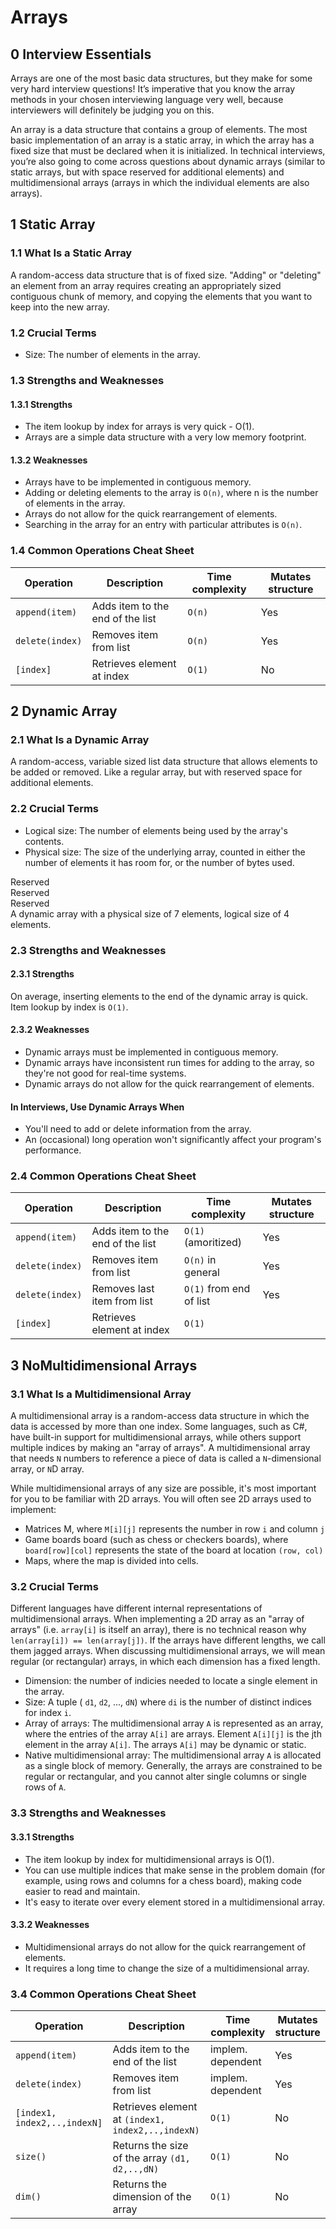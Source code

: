 # Arrays

## 0 Interview Essentials

Arrays are one of the most basic data structures, but they make for some very hard interview questions! It’s imperative that you know the array methods in your chosen interviewing language very well, because interviewers will definitely be judging you on this.

An array is a data structure that contains a group of elements. The most basic implementation of an array is a static array, in which the array has a fixed size that must be declared when it is initialized. In technical interviews, you’re also going to come across questions about dynamic arrays (similar to static arrays, but with space reserved for additional elements) and multidimensional arrays (arrays in which the individual elements are also arrays).

## 1 Static Array

### 1.1 What Is a Static Array

A random-access data structure that is of fixed size. "Adding" or "deleting" an element from an array requires creating an appropriately sized contiguous chunk of memory, and copying the elements that you want to keep into the new array.

### 1.2 Crucial Terms

- Size: The number of elements in the array.

### 1.3 Strengths and Weaknesses

#### 1.3.1 Strengths

- The item lookup by index for arrays is very quick - O(1).
- Arrays are a simple data structure with a very low memory footprint.

#### 1.3.2 Weaknesses

- Arrays have to be implemented in contiguous memory.
- Adding or deleting elements to the array is `O(n)`, where n is the number of elements in the array.
- Arrays do not allow for the quick rearrangement of elements.
- Searching in the array for an entry with particular attributes is `O(n)`.

### 1.4 Common Operations Cheat Sheet

Operation|Description|Time complexity|Mutates structure
---------|-----------|---------------|-----------------
`append(item)`|Adds item to the end of the list|`O(n)`|Yes
`delete(index)`|Removes item from list|`O(n)`|Yes
`[index]`|Retrieves element at index|`O(1)`|No

## 2 Dynamic Array

### 2.1 What Is a Dynamic Array

A random-access, variable sized list data structure that allows elements to be added or removed. Like a regular array, but with reserved space for additional elements.

### 2.2 Crucial Terms

- Logical size: The number of elements being used by the array's contents.
- Physical size: The size of the underlying array, counted in either the number of elements it has room for, or the number of bytes used.

Reserved</br>
Reserved</br>
Reserved</br>
A dynamic array with a physical size of 7 elements, logical size of 4 elements.

### 2.3 Strengths and Weaknesses

#### 2.3.1 Strengths

On average, inserting elements to the end of the dynamic array is quick.
Item lookup by index is `O(1)`.

#### 2.3.2 Weaknesses

- Dynamic arrays must be implemented in contiguous memory.
- Dynamic arrays have inconsistent run times for adding to the array, so they're not good for real-time systems.
- Dynamic arrays do not allow for the quick rearrangement of elements.

#### In Interviews, Use Dynamic Arrays When

- You'll need to add or delete information from the array.
- An (occasional) long operation won't significantly affect your program's performance.

### 2.4 Common Operations Cheat Sheet

Operation|Description|Time complexity|Mutates structure
---------|-----------|---------------|-----------------
`append(item)`|Adds item to the end of the list|`O(1)` (amoritized)|Yes
`delete(index)`|Removes item from list|`O(n)` in general|Yes
`delete(index)`|Removes last item from list|`O(1)` from end of list|Yes
`[index]`|Retrieves element at index|`O(1)`|

## 3 NoMultidimensional Arrays

### 3.1 What Is a Multidimensional Array

A multidimensional array is a random-access data structure in which the data is accessed by more than one index. Some languages, such as C#, have built-in support for multidimensional arrays, while others support multiple indices by making an "array of arrays". A multidimensional array that needs `N` numbers to reference a piece of data is called a `N`-dimensional array, or `N`D array.

While multidimensional arrays of any size are possible, it's most important for you to be familiar with 2D arrays. You will often see 2D arrays used to implement:

- Matrices M, where `M[i][j]` represents the number in row `i` and column `j`
- Game boards board (such as chess or checkers boards), where `board[row][col]` represents the state of the board at location `(row, col)`
- Maps, where the map is divided into cells.

### 3.2 Crucial Terms

Different languages have different internal representations of multidimensional arrays. When implementing a 2D array as an "array of arrays" (i.e. `array[i]` is itself an array), there is no technical reason why `len(array[i]) == len(array[j])`. If the arrays have different lengths, we call them jagged arrays. When discussing multidimensional arrays, we will mean regular (or rectangular) arrays, in which each dimension has a fixed length.

- Dimension: the number of indicies needed to locate a single element in the array.
- Size: A tuple ( `d1`, `d2`, ..., `dN`) where `di` is the number of distinct indices for index `i`.
- Array of arrays: The multidimensional array `A` is represented as an array, where the entries of the array `A[i]` are arrays. Element `A[i][j]` is the jth element in the array `A[i]`. The arrays `A[i]` may be dynamic or static.
- Native multidimensional array: The multidimensional array `A` is allocated as a single block of memory. Generally, the arrays are constrained to be regular or rectangular, and you cannot alter single columns or single rows of `A`.

### 3.3 Strengths and Weaknesses

#### 3.3.1 Strengths

- The item lookup by index for multidimensional arrays is O(1).
- You can use multiple indices that make sense in the problem domain (for example, using rows and columns for a chess board), making code easier to read and maintain.
- It's easy to iterate over every element stored in a multidimensional array.

#### 3.3.2 Weaknesses

- Multidimensional arrays do not allow for the quick rearrangement of elements.
- It requires a long time to change the size of a multidimensional array.

### 3.4 Common Operations Cheat Sheet

Operation|Description|Time complexity|Mutates structure
---------|-----------|---------------|-----------------
`append(item)`|Adds item to the end of the list|implem. dependent|Yes
`delete(index)`|Removes item from list|implem. dependent|Yes
`[index1, index2,..,indexN]`|Retrieves element at `(index1, index2,..,indexN)`|`O(1)`|No
`size()`|Returns the size of the array `(d1, d2,..,dN)`|`O(1)`|No
`dim()`|Returns the dimension of the array|`O(1)`|No
